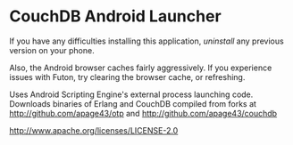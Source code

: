 CouchDB Android Launcher
============

If you have any difficulties installing this application, *uninstall* any previous version on your phone.

Also, the Android browser caches fairly aggressively. If you experience issues with Futon, try clearing the browser cache, or refreshing.

Uses Android Scripting Engine's external process launching code.
Downloads binaries of Erlang and CouchDB compiled from forks at
<http://github.com/apage43/otp> and <http://github.com/apage43/couchdb>

<http://www.apache.org/licenses/LICENSE-2.0>

